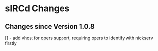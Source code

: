 # sIRCd Changes

## Changes since Version 1.0.8

[] - add vhost for opers support, requiring opers to identify with nickserv firstly
